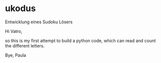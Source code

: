 # ukodus
Entwicklung eines Sudoku Lösers


Hi Vatro,

so this is my first attempt to build a python code, which can read and count the different letters.

Bye, Paula